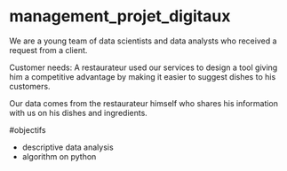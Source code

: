 # management_projet_digitaux

We are a young team of data scientists and data analysts who received a request from a client.

Customer needs: A restaurateur used our services to design a tool giving him a competitive advantage by making it easier to suggest dishes to his customers.

Our data comes from the restaurateur himself who shares his information with us on his dishes and ingredients.



#objectifs 

- descriptive data analysis 
- algorithm on python
